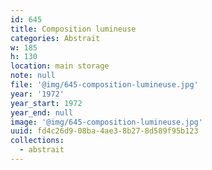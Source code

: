 ```yaml
---
id: 645
title: Composition lumineuse
categories: Abstrait
w: 185
h: 130
location: main storage
note: null
file: '@img/645-composition-lumineuse.jpg'
year: '1972'
year_start: 1972
year_end: null
image: '@img/645-composition-lumineuse.jpg'
uuid: fd4c26d9-08ba-4ae3-8b27-8d589f95b123
collections:
  - abstrait
---
```


